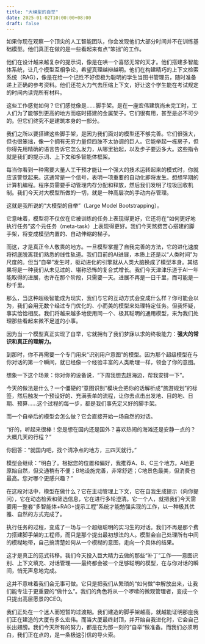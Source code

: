 ```yaml
---
title: "大模型的自举"
date: 2025-01-02T10:00:00+08:00
draft: false
---
```


如果你现在观察一个顶尖的人工智能团队，你会发现他们大部分时间并不在训练基础模型。他们真正在做的是一些看起来有点“笨拙”的工作。

他们在设计越来越复杂的提示词，像是在哄一个喜怒无常的天才。他们搭建多智能体系统，让几个模型互相争论，希望真理越辩越明。他们在构建精巧的上下文检索系统（RAG），像是在给一个记性不好但极为聪明的学生当图书管理员，随时准备递上正确的参考资料。他们还花大力气去压缩上下文，好让这个学生能在考试规定的时间内读完所有材料。

这些工作感觉如何？它们感觉像是……脚手架。是在一座宏伟建筑尚未完工时，工人们为了能够到更高的地方而临时搭建的金属架子。它们很有用，甚至是必不可少的。但它们终究不是建筑本身的一部分。

我们之所以要搭建这些脚手架，是因为我们面对的模型还不够完善。它们很强大，但也很笨拙，像一个拥有无穷力量但四肢不太协调的巨人。它能举起一栋房子，但你得先用精确的语言告诉它怎么发力，从哪里抬起，以及步子要迈多大。这些指令就是我们的提示词、上下文和多智能体框架。

每当你看到一种需要大量人工干预才能让一个强大的技术运转起来的模式时，你就应该警觉起来。这通常是一个信号，表明一项重要的自动化即将发生。想想早期的计算机编程。程序员需要手动管理内存分配和释放，然后我们发明了垃圾回收机制。我们今天对大模型所做的一切，就是一种高层次的手动内存管理。

这就是我所说的“大模型的自举”（Large Model Bootstrapping）。

它意味着，模型将不仅仅在它被训练的任务上表现得更好，它还将在“如何更好地执行任务”这个元任务（meta-task）上表现得更好。我们今天煞费苦心搭建的脚手架，将变成模型内置的、自动伸缩的梯子。

而这，才是真正令人敬畏的地方。一旦模型掌握了自我完善的方法，它的进化速度将彻底脱离我们熟悉的线性轨道。我们目前的AI进展，本质上还是以“人类时间”为尺度的。但当“自举”发生时，驱动进化的引擎就从人类大脑换成了模型本身。其结果将是一种我们从未见过的、堪称恐怖的复合式增长。我们今天津津乐道于AI一年能取得的进展，也许在那个阶段，只需要一天。进展不再是一日千里，而可能是一秒千里。

那么，当这种超级智能成为现实，我们与它的互动方式会变成什么样？你可能会以为，我们会用无数个经过专门优化的、小而美的模型来处理特定任务。但我怀疑，事实恰恰相反。我们将越来越多地使用同一个、极其聪明的通用模型，来为我们处理那些看起来微不足道的小事。

因为当一个模型真正实现了自举，它就拥有了我们梦寐以求的终极能力：**强大的常识和真正的理解力。**

到那时，你不再需要一个专门用来“识别用户意图”的模型。因为那个超级模型在与你对话的第一个瞬间，就已经像一个经验丰富的人类助理一样，领会了你的意图。

想象一下这个场景：你对你的设备说，“下周我想去趟海边，帮我安排一下”。

今天的做法是什么？一个僵硬的“意图识别”模块会把你的话解析成“旅游规划”的标签，然后触发一个预设好的、充满表单的流程，让你去点击出发地、目的地、日期、预算……这个过程的每一步，都是我们事先定义好的脚手架。

而一个自举后的模型会怎么做？它会直接开始一场自然的对话。

“好的，听起来很棒！您是想在国内还是国外？喜欢热闹的海滩还是安静一点的？大概几天的行程？”

你回答：“就国内吧，找个清净点的地方，三四天就行。”

模型会继续：“明白了。根据您的位置和偏好，我推荐A、B、C三个地方。A地更原始自然，但交通稍有不便；B地设施完善，非常舒适；C地景色最美，但消费也最高。您对哪个更感兴趣？”

在这段对话中，模型在做什么？它在主动管理上下文，它在自我生成提示（向你提问），它在动态检索和筛选信息，它在进行多轮澄清。它一个人，就把我们今天需要用一整套“多智能体+RAG+提示工程”系统才能勉强实现的工作，以一种极其优雅、自然的方式完成了。

执行任务的过程，变成了一场与一个超级聪明的实习生的对话。我们不再是那个费力搭建脚手架的工程师，而只是那个提出最初想法的人。模型会自己处理所有中间的模糊地带，自己搞清楚如何从一个模糊的意图，走向一个具体的结果。

这才是真正的范式转移。我们今天投入巨大精力去做的那些“补丁”工作——意图识别、上下文填充、对话管理——最终都会被一个足够聪明的模型，在与你对话的瞬间，悄无声息地完成。

这并不意味着我们会无事可做。它只是把我们从繁琐的“如何做”中解放出来，让我们能专注于更重要的“做什么”。我们的角色将从一个啰嗦的微观管理者，变成一个只提出高层愿景的CEO。

我们正处在一个迷人而短暂的过渡期。我们建造的脚手架越高，就越能证明那座我们正在建造的大厦有多么宏伟。而当大厦最终封顶，并开始自我进化时，它会自己长出翅膀。我们今天所有的努力，都是在为那一刻的“自举”做准备。而我们必须明白，我们正在点的，是一条极速引信的导火索。